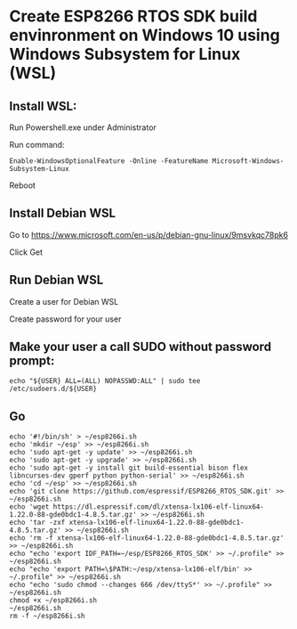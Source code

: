 # Create ESP8266 RTOS SDK build envinronment on Windows 10 using Windows Subsystem for Linux (WSL)

## Install WSL:

Run Powershell.exe under Administrator

Run command:
```
Enable-WindowsOptionalFeature -Online -FeatureName Microsoft-Windows-Subsystem-Linux
```
Reboot

## Install Debian WSL

Go to https://www.microsoft.com/en-us/p/debian-gnu-linux/9msvkqc78pk6

Click Get

## Run Debian WSL

Create a user for Debian WSL

Create password for your user

## Make your user a call SUDO without password prompt:
```
echo "${USER} ALL=(ALL) NOPASSWD:ALL" | sudo tee /etc/sudoers.d/${USER}
```
## Go	 
```
echo '#!/bin/sh' > ~/esp8266i.sh
echo 'mkdir ~/esp' >> ~/esp8266i.sh
echo 'sudo apt-get -y update' >> ~/esp8266i.sh
echo 'sudo apt-get -y upgrade' >> ~/esp8266i.sh
echo 'sudo apt-get -y install git build-essential bison flex libncurses-dev gperf python python-serial' >> ~/esp8266i.sh
echo 'cd ~/esp' >> ~/esp8266i.sh
echo 'git clone https://github.com/espressif/ESP8266_RTOS_SDK.git' >> ~/esp8266i.sh
echo 'wget https://dl.espressif.com/dl/xtensa-lx106-elf-linux64-1.22.0-88-gde0bdc1-4.8.5.tar.gz' >> ~/esp8266i.sh
echo 'tar -zxf xtensa-lx106-elf-linux64-1.22.0-88-gde0bdc1-4.8.5.tar.gz' >> ~/esp8266i.sh
echo 'rm -f xtensa-lx106-elf-linux64-1.22.0-88-gde0bdc1-4.8.5.tar.gz' >> ~/esp8266i.sh
echo "echo 'export IDF_PATH=~/esp/ESP8266_RTOS_SDK' >> ~/.profile" >> ~/esp8266i.sh
echo "echo 'export PATH=\$PATH:~/esp/xtensa-lx106-elf/bin' >> ~/.profile" >> ~/esp8266i.sh
echo "echo 'sudo chmod --changes 666 /dev/ttyS*' >> ~/.profile" >> ~/esp8266i.sh
chmod +x ~/esp8266i.sh
~/esp8266i.sh
rm -f ~/esp8266i.sh

```

